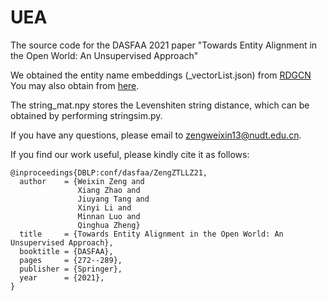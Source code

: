 # UEA
The source code for the DASFAA 2021 paper "Towards Entity Alignment in the Open World: An Unsupervised Approach"

We obtained the entity name embeddings (_vectorList.json) from [RDGCN](https://github.com/StephanieWyt/RDGCN)
You may also obtain from [here](https://share.weiyun.com/5qxLmEI).

The string_mat.npy stores the Levenshiten string distance, which can be obtained by performing stringsim.py. 

If you have any questions, please email to zengweixin13@nudt.edu.cn.

If you find our work useful, please kindly cite it as follows:
```
@inproceedings{DBLP:conf/dasfaa/ZengZTLLZ21,
  author    = {Weixin Zeng and
               Xiang Zhao and
               Jiuyang Tang and
               Xinyi Li and
               Minnan Luo and
               Qinghua Zheng}
  title     = {Towards Entity Alignment in the Open World: An Unsupervised Approach},
  booktitle = {DASFAA},
  pages     = {272--289},
  publisher = {Springer},
  year      = {2021},
}
```
